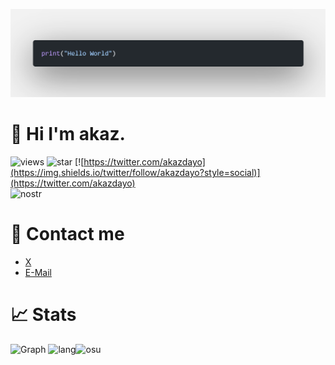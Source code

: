 ![banner](img/hello_world.png)
# 👋 Hi I'm akaz.
![views](https://komarev.com/ghpvc/?username=akazdayo&color=lightgray)
![star](https://img.shields.io/github/stars/akazdayo?style=social)
[![https://twitter.com/akazdayo](https://img.shields.io/twitter/follow/akazdayo?style=social)](https://twitter.com/akazdayo)  
![nostr](https://nostr-profile.vercel.app/api/profile/1beecee55f69ebc2890403606f28b5e8ebbab23d226730e12b4bf762d29d2162)

# 📮 Contact me
* [X](https://twitter.com/akazdayo)
* [E-Mail](mailto:akaz_dango@tutanota.com)

# 📈 Stats
![Graph](http://github-profile-summary-cards.vercel.app/api/cards/profile-details?username=akazdayo&theme=zenburn)
![lang](http://github-profile-summary-cards.vercel.app/api/cards/repos-per-language?username=akazdayo&theme=zenburn&exclude=)![osu](https://osu-sig.vercel.app/card?user=akazdayo&mode=std&lang=en&round_avatar=true&animation=true&mini=true&w=667&h=200)
